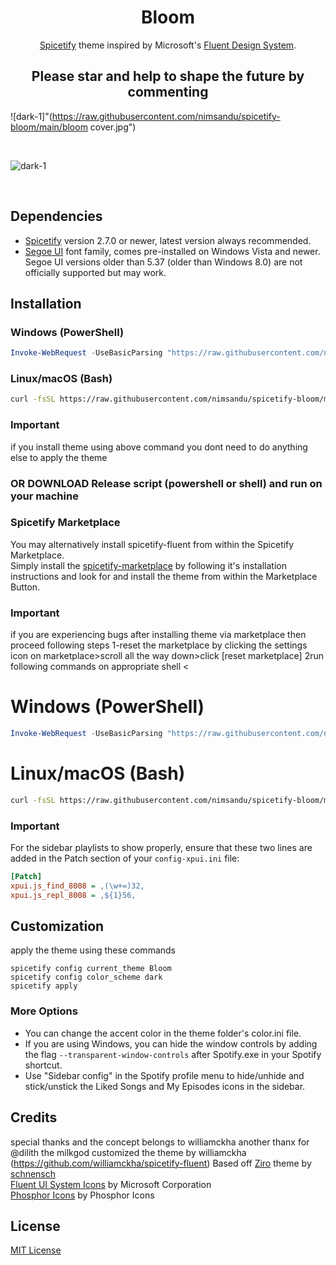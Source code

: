 <div align="center">
  <h1>Bloom</h1>

  [Spicetify](https://github.com/khanhas/spicetify-cli) theme inspired by Microsoft's [Fluent Design System](https://www.microsoft.com/design/fluent).
</div>
<div align="center">
  <h2>Please star and help to shape the future by commenting</h2>
</div>

![dark-1]"(https://raw.githubusercontent.com/nimsandu/spicetify-bloom/main/bloom cover.jpg")


<br>


![dark-1](https://raw.githubusercontent.com/nimsandu/spicetify-bloom/main/Dark-1.png)

<br>

## Dependencies

- [Spicetify](https://github.com/khanhas/spicetify-cli) version 2.7.0 or newer, latest version always recommended.
- [Segoe UI](https://en.wikipedia.org/wiki/Segoe#Segoe_UI) font family, comes pre-installed on Windows Vista and newer.
  Segoe UI versions older than 5.37 (older than Windows 8.0) are not officially supported but may work.

## Installation

### Windows (PowerShell)

```powershell
Invoke-WebRequest -UseBasicParsing "https://raw.githubusercontent.com/nimsandu/spicetify-bloom/main/install.ps1" | Invoke-Expression
```

### Linux/macOS (Bash)

```bash
curl -fsSL https://raw.githubusercontent.com/nimsandu/spicetify-bloom/main/install.sh | sh
```

### Important

if you install theme using above command you dont need to do anything else to apply the theme

### OR DOWNLOAD Release script (powershell or shell) and run on your machine


### Spicetify Marketplace

You may alternatively install spicetify-fluent from within the Spicetify Marketplace.  
Simply install the [spicetify-marketplace](https://github.com/spicetify/spicetify-marketplace) by following it's
installation instructions and look for and install the theme from within the Marketplace Button.

### Important
if you are experiencing bugs after installing theme via marketplace then
proceed following steps
1-reset the marketplace by clicking the settings icon on marketplace>scroll all the way down>click [reset marketplace]
2run following commands on appropriate shell
<    
# Windows (PowerShell)

```powershell
Invoke-WebRequest -UseBasicParsing "https://raw.githubusercontent.com/nimsandu/spicetify-bloom/main/install.ps1" | Invoke-Expression
```

# Linux/macOS (Bash)

```bash
curl -fsSL https://raw.githubusercontent.com/nimsandu/spicetify-bloom/main/install.sh | sh
```
  >

### Important

For the sidebar playlists to show properly, ensure that these two lines are added in the Patch section of your `config-xpui.ini` file:

```ini
[Patch]
xpui.js_find_8008 = ,(\w+=)32,
xpui.js_repl_8008 = ,${1}56,
```

## Customization

apply the theme using these commands

```
spicetify config current_theme Bloom
spicetify config color_scheme dark
spicetify apply
```

### More Options

- You can change the accent color in the theme folder's color.ini file.  
- If you are using Windows, you can hide the window controls by adding the flag `--transparent-window-controls` after Spotify.exe in your Spotify shortcut.  
- Use "Sidebar config" in the Spotify profile menu to hide/unhide and stick/unstick the Liked Songs and My Episodes icons in the sidebar.

## Credits
special thanks and the concept belongs to williamckha
another thanx for @dilith the milkgod
customized the theme by williamckha (https://github.com/williamckha/spicetify-fluent)
Based off [Ziro](https://github.com/schnensch0/ziro) theme by [schnensch](https://github.com/schnensch0)  
[Fluent UI System Icons](https://github.com/microsoft/fluentui-system-icons) by Microsoft Corporation  
[Phosphor Icons](https://github.com/phosphor-icons/phosphor-icons) by Phosphor Icons

## License

[MIT License](LICENSE)
